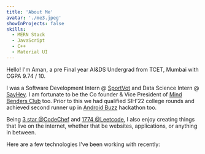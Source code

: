 ```yaml
---
title: 'About Me'
avatar: './me3.jpeg'
showInProjects: false
skills:
  - MERN Stack
  - JavaScript
  - C++
  - Material UI
---
```


Hello! I'm Aman, a pre Final year AI&DS Undergrad from TCET, Mumbai with CGPA 9.74 / 10.

I was a Software Development Intern @ [SportVot](https://sportvot.com/) and Data Science Intern @ [SayHey](https://sayhey.co.in/). I am fortunate to be the Co founder & Vice President of [Mind Benders Club](https://linktr.ee/mbc_tcet) too. Prior to this we had qualified SIH'22 college rounds and achieved second runner up in [Android Buzz](https://drive.google.com/file/d/1sLscfRzEUMIbMmKu-wk8oe6A8aTNkoP2/view?usp=sharing) hackathon too.

Being [3 star @CodeChef](https://www.codechef.com/users/aman_offical) and [1774 @Leetcode](https://leetcode.com/SultanIndian/), I also enjoy creating things that live on the internet, whether that be websites, applications, or anything in between.

Here are a few technologies I've been working with recently:
